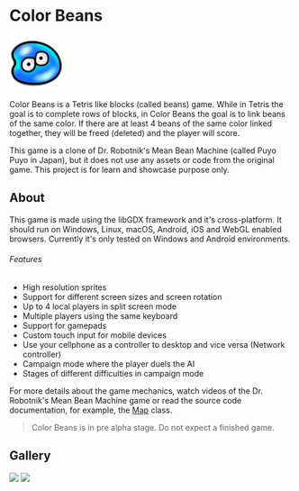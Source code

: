 # Color Beans

![bean](android/res/drawable-xhdpi/ic_launcher.png)

Color Beans is a Tetris like blocks (called beans) game. While in Tetris
the goal is to complete rows of blocks, in Color Beans the goal is to
link beans of the same color. If there are at least 4 beans of the same
color linked together, they will be freed (deleted) and the player will
score.

This game is a clone of Dr. Robotnik's Mean Bean Machine (called Puyo
Puyo in Japan), but it does not use any assets or code from the original
game. This project is for learn and showcase purpose only.

## About

This game is made using the libGDX framework and it's cross-platform. It
should run on Windows, Linux, macOS, Android, iOS and WebGL enabled
browsers. Currently it's only tested on Windows and Android
environments.

###### Features

* High resolution sprites
* Support for different screen sizes and screen rotation
* Up to 4 local players in split screen mode
* Multiple players using the same keyboard
* Support for gamepads
* Custom touch input for mobile devices
* Use your cellphone as a controller to desktop and vice versa (Network controller)
* Campaign mode where the player duels the AI
* Stages of different difficulties in campaign mode

For more details about the game mechanics, watch videos of the Dr.
Robotnik's Mean Bean Machine game or read the source code documentation,
for example, the [Map](core/src/com/vpjardim/colorbeans/Map.java) class.

> Color Beans is in pre alpha stage. Do not expect a finished game.

## Gallery

<img src="https://user-images.githubusercontent.com/1520962/33919110-a7d3c6be-df95-11e7-9406-cbc02060e6e0.png" width="640">

<img src="https://user-images.githubusercontent.com/1520962/33919127-bb563276-df95-11e7-947f-e1fa1cd5fcb5.png" width="360">
